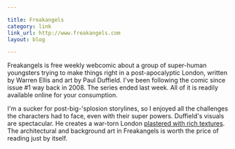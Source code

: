 ```yaml
---

title: Freakangels
category: link
link_url: http://www.freakangels.com
layout: blog

---
```


Freakangels is free weekly webcomic about a group of super-human youngsters trying to make things right in a post-apocalyptic London, written by Warren Ellis and art by Paul Duffield. I've been following the comic since issue #1 way back in 2008. The series ended last week. All of it is readily available online for your consumption.

I'm a sucker for post-big-'splosion storylines, so I enjoyed all the challenges the characters had to face, even with their super powers. Duffield's visuals are spectacular. He creates a war-torn London [plastered with rich textures](http://www.freakangels.com/?p=98&page=2). The architectural and background art in Freakangels is worth the price of reading just by itself.
